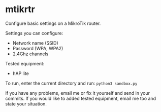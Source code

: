# mtikrtr
Configure basic settings on a MikroTik router.

Settings you can configure:
  * Network name (SSID)
  * Password (WPA, WPA2)
  * 2.4Ghz channels

Tested equipment:
  * hAP lite

To run, enter the current directory and run:
`python3 sandbox.py`

If you have any problems, email me or fix it yourself and send in your commits.
If you would like to added tested equipment, email me too and state your situation.
